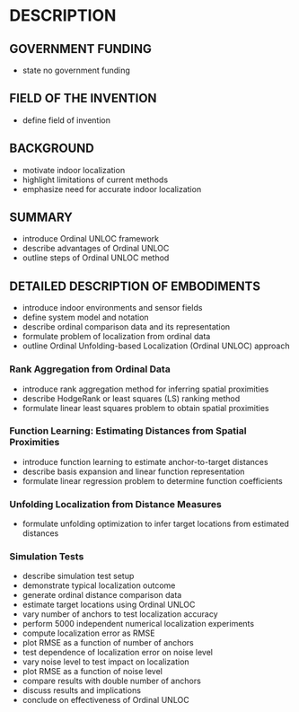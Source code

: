 # DESCRIPTION

## GOVERNMENT FUNDING

- state no government funding

## FIELD OF THE INVENTION

- define field of invention

## BACKGROUND

- motivate indoor localization
- highlight limitations of current methods
- emphasize need for accurate indoor localization

## SUMMARY

- introduce Ordinal UNLOC framework
- describe advantages of Ordinal UNLOC
- outline steps of Ordinal UNLOC method

## DETAILED DESCRIPTION OF EMBODIMENTS

- introduce indoor environments and sensor fields
- define system model and notation
- describe ordinal comparison data and its representation
- formulate problem of localization from ordinal data
- outline Ordinal Unfolding-based Localization (Ordinal UNLOC) approach

### Rank Aggregation from Ordinal Data

- introduce rank aggregation method for inferring spatial proximities
- describe HodgeRank or least squares (LS) ranking method
- formulate linear least squares problem to obtain spatial proximities

### Function Learning: Estimating Distances from Spatial Proximities

- introduce function learning to estimate anchor-to-target distances
- describe basis expansion and linear function representation
- formulate linear regression problem to determine function coefficients

### Unfolding Localization from Distance Measures

- formulate unfolding optimization to infer target locations from estimated distances

### Simulation Tests

- describe simulation test setup
- demonstrate typical localization outcome
- generate ordinal distance comparison data
- estimate target locations using Ordinal UNLOC
- vary number of anchors to test localization accuracy
- perform 5000 independent numerical localization experiments
- compute localization error as RMSE
- plot RMSE as a function of number of anchors
- test dependence of localization error on noise level
- vary noise level to test impact on localization
- plot RMSE as a function of noise level
- compare results with double number of anchors
- discuss results and implications
- conclude on effectiveness of Ordinal UNLOC

